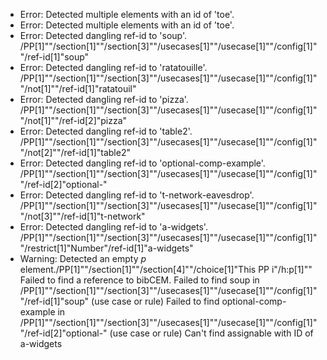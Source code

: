 * Error: Detected multiple elements with an id of 'toe'.
* Error: Detected multiple elements with an id of 'toe'.
* Error: Detected dangling ref-id to 'soup'.
	  /PP[1]""/section[1]""/section[3]""/usecases[1]""/usecase[1]""/config[1]""/ref-id[1]"soup"
* Error: Detected dangling ref-id to 'ratatouille'.
	  /PP[1]""/section[1]""/section[3]""/usecases[1]""/usecase[1]""/config[1]""/not[1]""/ref-id[1]"ratatouil"
* Error: Detected dangling ref-id to 'pizza'.
	  /PP[1]""/section[1]""/section[3]""/usecases[1]""/usecase[1]""/config[1]""/not[1]""/ref-id[2]"pizza"
* Error: Detected dangling ref-id to 'table2'.
	  /PP[1]""/section[1]""/section[3]""/usecases[1]""/usecase[1]""/config[1]""/not[2]""/ref-id[1]"table2"
* Error: Detected dangling ref-id to 'optional-comp-example'.
	  /PP[1]""/section[1]""/section[3]""/usecases[1]""/usecase[1]""/config[1]""/ref-id[2]"optional-"
* Error: Detected dangling ref-id to 't-network-eavesdrop'.
	  /PP[1]""/section[1]""/section[3]""/usecases[1]""/usecase[1]""/config[1]""/not[3]""/ref-id[1]"t-network"
* Error: Detected dangling ref-id to 'a-widgets'.
	  /PP[1]""/section[1]""/section[3]""/usecases[1]""/usecase[1]""/config[1]""/restrict[1]"Number"/ref-id[1]"a-widgets"
* Warning: Detected an empty _p_ element./PP[1]""/section[1]""/section[4]""/choice[1]"This PP i"/h:p[1]""
 Failed to find a reference to bibCEM.
 Failed to find soup in /PP[1]""/section[1]""/section[3]""/usecases[1]""/usecase[1]""/config[1]""/ref-id[1]"soup" (use case or rule)
 Failed to find optional-comp-example in /PP[1]""/section[1]""/section[3]""/usecases[1]""/usecase[1]""/config[1]""/ref-id[2]"optional-" (use case or rule)
Can't find assignable with ID of  a-widgets
